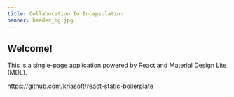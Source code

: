 ```yaml
---
title: Collaboration In Encapsulation
banner: header_bg.jpg
---
```


## Welcome!

This is a single-page application powered by React and Material Design Lite (MDL).

https://github.com/kriasoft/react-static-boilerplate

